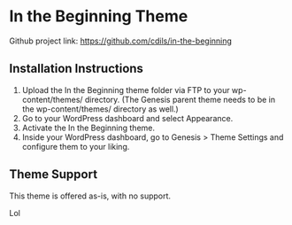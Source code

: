 # In the Beginning Theme

Github project link: https://github.com/cdils/in-the-beginning


## Installation Instructions

1. Upload the In the Beginning theme folder via FTP to your wp-content/themes/ directory. (The Genesis parent theme needs to be in the wp-content/themes/ directory as well.)
2. Go to your WordPress dashboard and select Appearance.
3. Activate the In the Beginning theme.
4. Inside your WordPress dashboard, go to Genesis > Theme Settings and configure them to your liking.


## Theme Support

This theme is offered as-is, with no support.

Lol
